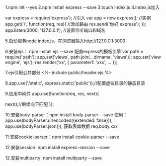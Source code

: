 1.npm init --yes
2.npm install express --save
3.touch index.js
4.index.js加入

var express = require('express'); //引入
var app = new express();          //实例
app.get('/', function(req, res){  //添加路由
  res.send('你好 express');
});
app.listen(3000, '127.0.0.1');    //设置监听端口和域名

5.启动服务node index.js，在浏览器输入http://127.0.0.1:3000

6.安装ejs： npm install ejs --save
配置express的模板引擎
var path = require('path');
app.set('views', path.join(__dirname, 'views'));
app.set('view engine', 'ejs');
res.render('xx', {
  parameter1: 'xxx',
  ...
});

7.ejs引用公共部分
<%- include public/header.ejs %>

8.app.use('/static', express.static('public'));//配置虚拟目录的静态目录

9.应用中间件
app.use(function(req, res, next){
  
  next();//继续向下匹配
});

10.安装body-parser：npm install body-parser --save
使用：
app.use(bodyParser.urlencoded({extended: false}));
app.use(bodyParser.json());
获取表单数据
req.body.xxx

11.安装cookie-parser：npm install cookie-parser --save

12.安装session: npm install express-session --save

12.安装multiparty: npm install multiparty --save